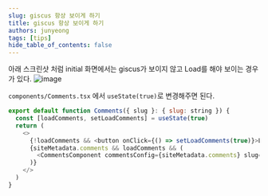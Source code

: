 ```yaml
---
slug: giscus 항상 보이게 하기
title: giscus 항상 보이게 하기
authors: junyeong
tags: [tips]
hide_table_of_contents: false
---
```

아래 스크린샷 처럼 initial 화면에서는 giscus가 보이지 않고 Load를 해야 보이는 경우가 있다.
![image](https://github.com/yjystyle/yjystyle.github.io/assets/48542008/59cf7feb-d18f-40f2-9f90-ea3e898da351)

<!-- truncate -->

`components/Comments.tsx` 에서 `useState(true)`로 변경해주면 된다.
```javascript
export default function Comments({ slug }: { slug: string }) {
  const [loadComments, setLoadComments] = useState(true)
  return (
    <>
      {!loadComments && <button onClick={() => setLoadComments(true)}>Load Comments</button>}
      {siteMetadata.comments && loadComments && (
        <CommentsComponent commentsConfig={siteMetadata.comments} slug={slug} />
      )}
    </>
  )
}
```